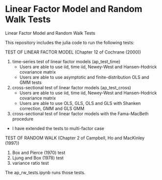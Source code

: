 # Linear Factor Model and Random Walk Tests
 Linear Factor Model and Random Walk Tests

This repository includes the julia code to run the following tests:

TEST OF LINEAR FACTOR MODEL (Chapter 12 of Cochrane (2000))
1) time-series test of linear factor models (ap_test_time)
   - Users are able to use iid, time iid, Newey-West and Hansen-Hodrick covariance matrix
   - Users are able to use asymptotic and finite-distribution OLS and GMM tests
2) cross-sectional test of linear factor models (ap_test_cross)
   - Users are able to use iid, time iid, Newey-West and Hansen-Hodrick covariance matrix
   - Users are able to use OLS, GLS, OLS and GLS with Shanken correction, GMM and GLS GMM
3) cross-sectional test of linear factor models with the Fama-MacBeth procedure
* I have extended the tests to multi-factor case

TEST OF RANDOM WALK (Chapter 2 of Campbell, Ho and MacKinley (1997))
1) Box and Pierce (1970) test
2) Ljung and Box (1978) test
3) variance ratio test


The ap_rw_tests.ipynb runs those tests.
